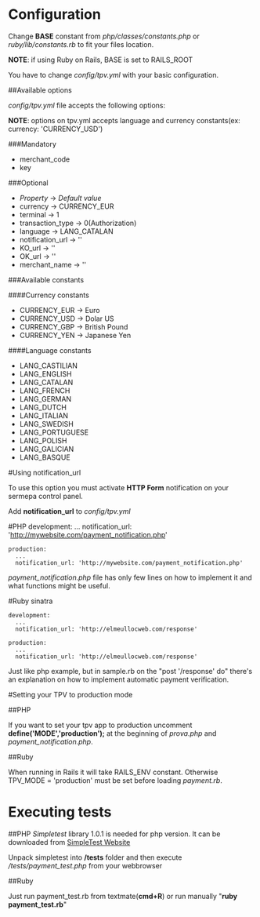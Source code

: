 # Configuration

Change **BASE** constant from *php/classes/constants.php* or *ruby/lib/constants.rb* to fit your files location.

**NOTE**: if using Ruby on Rails, BASE is set to RAILS_ROOT

You have to change *config/tpv.yml* with your basic configuration. 

##Available options

*config/tpv.yml* file accepts the following options:

**NOTE**: options on tpv.yml accepts language and currency constants(ex: currency: 'CURRENCY_USD')

###Mandatory

* merchant_code 
* key 

###Optional

* *Property*       -> *Default value*
* currency         ->  CURRENCY_EUR
* terminal         ->  1
* transaction_type ->  0(Authorization) 
* language         ->  LANG_CATALAN
* notification_url ->  ''
* KO_url           ->  ''
* OK_url           ->  ''
* merchant_name    ->  ''

###Available constants

####Currency constants

* CURRENCY_EUR -> Euro 
* CURRENCY_USD -> Dolar US 
* CURRENCY_GBP -> British Pound 
* CURRENCY_YEN -> Japanese Yen 

####Language constants

* LANG_CASTILIAN 
* LANG_ENGLISH 
* LANG_CATALAN 
* LANG_FRENCH 
* LANG_GERMAN 
* LANG_DUTCH 
* LANG_ITALIAN 
* LANG_SWEDISH 
* LANG_PORTUGUESE 
* LANG_POLISH 
* LANG_GALICIAN 
* LANG_BASQUE 

#Using notification_url

To use this option you must activate **HTTP Form** notification on your sermepa control panel.

Add **notification_url** to *config/tpv.yml*

#PHP
    development:
      ...
      notification_url: 'http://mywebsite.com/payment_notification.php'
    
    production:
      ...
      notification_url: 'http://mywebsite.com/payment_notification.php'

*payment_notification.php* file has only few lines on how to implement it and what functions might be useful.

#Ruby sinatra

    development:
      ...
      notification_url: 'http://elmeullocweb.com/response'

    production:
      ...
      notification_url: 'http://elmeullocweb.com/response'

Just like php example, but in sample.rb on the "post '/response' do" there's an explanation on how to implement automatic payment verification.

#Setting your TPV to production mode

##PHP

If you want to set your tpv app to production uncomment **define('MODE','production');** at the beginning of *prova.php* and *payment_notification.php*.
    <?
    //define('MODE','production');
    include('classes/payment.php');
    ...
    ?>

##Ruby

When running in Rails it will take RAILS_ENV constant. Otherwise TPV_MODE = 'production' must be set before loading *payment.rb*.

# Executing tests

##PHP
*Simpletest* library 1.0.1 is needed for php version. It can be downloaded from [SimpleTest Website](http://simpletest.org)

Unpack simpletest into **/tests** folder and then execute */tests/payment_test.php* from your webbrowser

##Ruby

Just run payment_test.rb from textmate(**cmd+R**) or run manually "**ruby payment_test.rb**"
